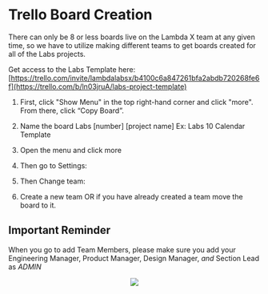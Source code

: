 # Trello Board Creation  

There can only be 8 or less boards live on the Lambda X team at any given time, so we have to utilize making different teams to get boards created for all of the Labs projects.

Get access to the Labs Template here: [https://trello.com/invite/lambdalabsx/b4100c6a847261bfa2abdb720268fe6f](https://trello.com/b/ln03jruA/labs-project-template)

1. First, click "Show Menu" in the top right-hand corner and click "more". From there, click “Copy Board”.

2. Name the board Labs [number] [project name] Ex: Labs 10 Calendar Template

3. Open the menu and click more

4. Then go to Settings:

5. Then Change team:

6. Create a new team OR if you have already created a team move the board to it.


## **Important Reminder**

When you go to add Team Members, please make sure you add your Engineering Manager, Product Manager, Design Manager, *and* Section Lead as *ADMIN*

<div align="center"><img src='https://tk-assets.lambdaschool.com/7906656f-5e2e-4fe4-8cb7-9d55ba0eaafe_Trello_scaffolding.png'></div>


